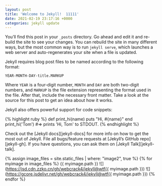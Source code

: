 ```yaml
---
layout: post
title: 'Welcome to Jekyll!  11111'
date: 2021-02-19 23:17:16 +0000
categories: jekyll update
---
```


You’ll find this post in your `_posts` directory. Go ahead and edit it and re-build the site to see your changes. You can rebuild the site in many different ways, but the most common way is to run `jekyll serve`, which launches a web server and auto-regenerates your site when a file is updated.

Jekyll requires blog post files to be named according to the following format:

`YEAR-MONTH-DAY-title.MARKUP`

Where `YEAR` is a four-digit number, `MONTH` and `DAY` are both two-digit numbers, and `MARKUP` is the file extension representing the format used in the file. After that, include the necessary front matter. Take a look at the source for this post to get an idea about how it works.

Jekyll also offers powerful support for code snippets:

{% highlight ruby %}
def print_hi(name)
puts "Hi, #{name}"
end
print_hi('Tom')
#=> prints 'Hi, Tom' to STDOUT.
{% endhighlight %}

Check out the [Jekyll docs][jekyll-docs] for more info on how to get the most out of Jekyll. File all bugs/feature requests at [Jekyll’s GitHub repo][jekyll-gh]. If you have questions, you can ask them on [Jekyll Talk][jekyll-talk].

{% assign image_files = site.static_files | where: "image2", true %}
{% for myimage in image_files %}
  {{ myimage.path }}
  ![](https://jsd.cdn.zzko.cn/gh/webcrack4/jekyll@wtf{{ myimage.path }})
  ![](https://gcore.jsdelivr.net/gh/webcrack4/jekyll@wtf{{ myimage.path }})
{% endfor %}